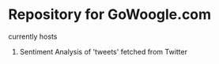 # Repository for GoWoogle.com
currently hosts
1. Sentiment Analysis of 'tweets' fetched from Twitter